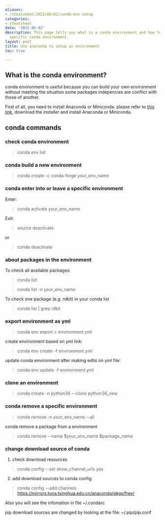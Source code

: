 ```yaml
---
aliases:
- /cheatsheet/2022/06/02/conda-env-setup
categories:
- cheatsheet
date: '2022-06-02'
description: This page tells you what is a conda environment and how to build or remove
  specific conda environment.
layout: post
title: Use anaconda to setup an environment
toc: true

---
```


## What is the conda environment?

conda environment is useful because you can build your own environment without meeting the situation some packages indepencies are conflict with those of another.

First of all, you need to install Anaconda or Miniconda. please refer to [this link](https://conda.io/projects/conda/en/stable/user-guide/install/linux.html#install-linux-silent), download the installer and install Anaconda or Miniconda.


## conda commands

### check conda environment
> conda env list

### conda build a new environment
> conda create -c conda-forge your_env_name

### conda enter into or leave a specific environment
Enter:

> conda activate your_env_name

Exit:

> source deactivate

or

> conda deactivate

### about packages in the environment
To check all available packages:

> conda list

> conda list -n your_env_name

To check one package (e.g. rdkit) in your conda list 

> conda list | grep rdkit

### export environment as yml
<!-- 导出环境为yml -->

> conda env export >  environment.yml

<!-- 根据yml创建环境 -->
create environment based on yml link:

> conda env create -f environment.yml

<!-- 对yml文件修改后更新环境 -->
update conda environment after making edits on yml file:

> conda env update -f environment.yml

### clone an environment
<!-- 复制环境 -->

> conda create -n python36 --clone python36_new

### conda remove a specific environment

<!-- 删除环境： -->
> conda remove -n your_env_name --all

<!-- 删除虚拟环境中的包： -->
conda remove a package from a environment

> conda remove --name $your_env_name $package_name

### change download source of conda
<!-- 更改镜像源 -->

1. check download resources
   
> conda config --set show_channel_urls yes

2. add download sources to conda config

> conda config --add channels https://mirrors.tuna.tsinghua.edu.cn/anaconda/pkgs/free/

Also you will see the infomation in file ~/.condarc
<!-- 修改后可以在~/.condarc配置文件中可以看到相应信息 -->

pip download sources are changed by looking at the file: ~/.pip/pip.conf
<!-- pip修改镜像源（修改~/.pip/pip.conf配置文件） -->